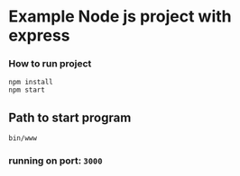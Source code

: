 # Example Node js project with express

### How to run project
```
npm install
npm start

```

## Path to start program 
```
bin/www
```
### running on port: `3000`

